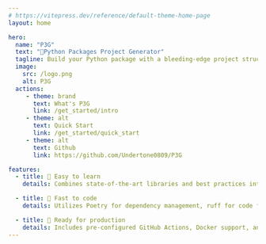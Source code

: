 ```yaml
---
# https://vitepress.dev/reference/default-theme-home-page
layout: home

hero:
  name: "P3G"
  text: "🚀Python Packages Project Generator"
  tagline: Build your Python package with a bleeding-edge project structure.
  image:
    src: /logo.png
    alt: P3G
  actions:
     - theme: brand
       text: What's P3G
       link: /get_started/intro
     - theme: alt
       text: Quick Start
       link: /get_started/quick_start
     - theme: alt
       text: Github
       link: https://github.com/Undertone0809/P3G

features:
  - title: 📖 Easy to learn
    details: Combines state-of-the-art libraries and best practices into a single, intuitive template, making it effortless to start a new Python project.

  - title: 🚀 Fast to code
    details: Utilizes Poetry for dependency management, ruff for code formatting, and pytest for testing, enabling rapid development and easy maintenance.

  - title: 🧰 Ready for production
    details: Includes pre-configured GitHub Actions, Docker support, and automatic release management, ensuring a smooth transition from development to deployment.
---
```


